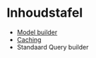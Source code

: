 # Inhoudstafel

- [Model builder](/exos/models)
- [Caching](/exos/caching)
- Standaard Query builder
